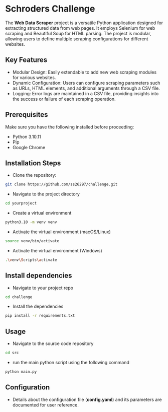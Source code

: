 # Schroders Challenge

The **Web Data Scraper** project is a versatile Python application designed for extracting structured data from web pages. It employs Selenium for web scraping and Beautiful Soup for HTML parsing. The project is modular, allowing users to define multiple scraping configurations for different websites.

## Key Features
- Modular Design: Easily extendable to add new web scraping modules for various websites.
- Dynamic Configuration: Users can configure scraping parameters such as URLs, HTML elements, and additional arguments through a CSV file.
- Logging: Error logs are maintained in a CSV file, providing insights into the success or failure of each scraping operation.

## Prerequisites

Make sure you have the following installed before proceeding:

- Python 3.10.11
- Pip
- Google Chrome

## Installation Steps

- Clone the repository:

```bash
git clone https://github.com/ss26297/challenge.git
```

- Navigate to the project directory

```bash
cd yourproject
```

- Create a virtual environment
```bash
python3.10 -m venv venv
```

- Activate the virtual environment (macOS/Linux)
```bash
source venv/bin/activate
```

- Activate the virtual environment (Windows)
```bash
.\venv\Scripts\activate
```

## Install dependencies

- Navigate to your project repo

```bash
cd challenge
```
- Install the dependencies

```bash
pip install -r requirements.txt
```

## Usage

- Navigate to the source code repository

```bash
cd src
```

- run the main python script using the following command

```bash
python main.py
```

## Configuration
- Details about the configuration file (**config.yaml**) and its parameters are documented for user reference.


